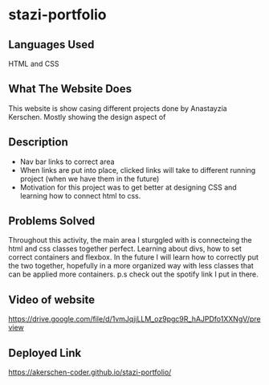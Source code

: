 # stazi-portfolio 
## Languages Used 
HTML and CSS 

## What The Website Does 
This website is show casing different projects done by Anastayzia Kerschen. Mostly showing 
the design aspect of

## Description 
- Nav bar links to correct area 
- When links are put into place, clicked links will take to different running project (when we have them in the future)
- Motivation for this project was to get better at designing CSS and learning how to connect html to css. 

## Problems Solved 
Throughout this activity, the main area I sturggled with is connecteing the html and css classes together perfect. 
Learning about divs, how to set correct containers and flexbox. In the future I will learn how to correctly put the two together,
hopefully in a more organized way with less classes that can be applied more containers. 
p.s check out the spotify link I put in there. 

## Video of website 
https://drive.google.com/file/d/1vmJqjiLLM_oz9pgc9R_hAJPDfo1XXNgV/preview

## Deployed Link 
https://akerschen-coder.github.io/stazi-portfolio/ 

